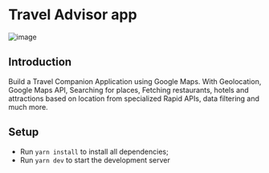 # Travel Advisor app

![image](https://user-images.githubusercontent.com/21250477/161406073-cfecdbb4-7ff2-4cfb-844c-2bf5a47c1509.png)

## Introduction
Build a Travel Companion Application using Google Maps. With Geolocation, Google Maps API, Searching for places, Fetching restaurants, hotels and attractions based on location from specialized Rapid APIs, data filtering and much more.

## Setup
- Run `yarn install` to install all dependencies;
- Run `yarn dev` to start the development server
